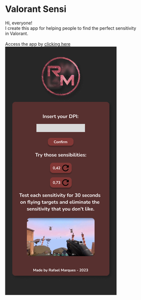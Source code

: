 # Valorant Sensi

Hi, everyone! <br>
I create this app for helping people to find the perfect sensitivity<br>
in Valorant.
<br>
<br>
Access the app by <a href="https://valorant-sens.netlify.app/">clicking here</a>
<br>
<img src="./img/preview.png" alt="App preview">